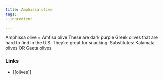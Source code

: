 ```yaml
---
title: Amphissa olive
tags:
- ingredient

---
```

Amphissa olive = Amfisa olive These are dark purple Greek olives that are hard to find in the U.S. They're great for snacking. Substitutes: Kalamata olives OR Gaeta olives

### Links

* [[olives]]
